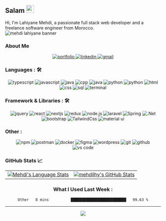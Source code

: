 ## Salam <img src="https://media.giphy.com/media/hvRJCLFzcasrR4ia7z/giphy.gif" width="25px">

Hi, I'm Lahiyane Mehdi, a passionate full stack web developer and a freelance software engineer from Morocco.<br>
<img src="https://i.ibb.co/5hw7NDt/Mehdi-Lahiyane-1.gif" alt="mehdi lahiyane banner" />

### About Me


<div align="center">
<a href="https://mehdilhy.com/">
<img src="https://img.shields.io/badge/Website-042549?style=for-the-badge&logo=moleculer&logoColor=white" alt="portfolio" />
</a>
<a href="https://www.linkedin.com/in/mehdi-lahiyane-543145172/">
<img src="https://img.shields.io/badge/Linkedin-0A66C2?style=for-the-badge&logo=linkedin&logoColor=white" alt="linkedin" />
</a>
<a href="mailto:mehdilhy@gmail.com">
<img src="https://img.shields.io/badge/email%20me-EA4335?style=for-the-badge&logo=gmail&logoColor=white" alt="gmail" />
</a>
</div>

### Languages : 🛠
<div align="center">
<img src="https://img.shields.io/badge/TypeScript-3178C6?style=for-the-badge&logo=typescript&logoColor=white" alt="typescript" />
<img src="https://img.shields.io/badge/JavaScript-F7DF1E?style=for-the-badge&logo=javascript&logoColor=black" alt="javascript" />
<img src="https://img.shields.io/badge/Java-red?style=for-the-badge&logo=java&logoColor=white" alt="java" />
<img src="https://img.shields.io/badge/C++-blue?style=for-the-badge&logo=cpp&logoColor=white" alt="cpp" />
<img src="https://img.shields.io/badge/C-red?style=for-the-badge&logoColor=white" alt="java" />
<img src="https://img.shields.io/badge/python-3776AB?style=for-the-badge&logo=python&logoColor=white" alt="python" />
  <img src="https://img.shields.io/badge/php-blue?style=for-the-badge&logo=php&logoColor=white" alt="python" />

<img src="https://img.shields.io/badge/HTML-E34F26?style=for-the-badge&logo=html5&logoColor=white" alt="html" />
<img src="https://img.shields.io/badge/css-1572B6?style=for-the-badge&logo=css3&logoColor=white" alt="css" />
<img src="https://img.shields.io/badge/SQL-407AFC?style=for-the-badge&logo=icloud&logoColor=white" alt="sql" />
<img src="https://img.shields.io/badge/Bash-black?style=for-the-badge&logo=bash%20terminal&logoColor=white" alt="terminal" />
</div>


### Framework & Libraries : 🛠
<div align="center">
  <img src="https://img.shields.io/badge/jQuery-0769AD?style=for-the-badge&logo=jquery&logoColor=white" alt="jquery" />
  <img src="https://img.shields.io/badge/React-61DAFB?style=for-the-badge&logo=react&logoColor=black" alt="react" />
  <img src="https://img.shields.io/badge/-Next.js-black?style=for-the-badge" alt="nextjs"/>
  <img src="https://img.shields.io/badge/Redux-764ABC?style=for-the-badge&logo=redux&logoColor=white" alt="redux" />
  <img src="https://img.shields.io/badge/node.js-339933?style=for-the-badge&logo=node-dot-js&logoColor=white" alt="node.js" />
  <img src="https://img.shields.io/badge/-Laravel-red?style=for-the-badge" alt="laravel"/>
    <img src="https://img.shields.io/badge/-Spring-green?style=for-the-badge" alt="Spring"/>
      <img src="https://img.shields.io/badge/-.Net-red?style=for-the-badge" alt=".Net"/>
  <img src="https://img.shields.io/badge/bootstrap-7952B3?style=for-the-badge&logo=bootstrap&logoColor=white" alt="bootstrap" />
    <img src="https://img.shields.io/badge/Tailwind%20Css-blue?style=for-the-badge&logo=tailwindcss&logoColor=white" alt="TailwindCss" />
  <img src="https://img.shields.io/badge/material--ui-0081CB?style=for-the-badge&logo=material-ui&logoColor=white" alt="material ui" />
</div>

### Other :
<div align="center">
  <img src="https://img.shields.io/badge/npm-CB3837?style=for-the-badge&logo=npm&logoColor=white" alt="npm" />
<img src="https://img.shields.io/badge/postman-FF6C37?style=for-the-badge&logo=postman&logoColor=white" alt="postman" />
  <img src="https://img.shields.io/badge/docker-blue?style=for-the-badge&logo=docker&logoColor=white" alt="docker" />
<img src="https://img.shields.io/badge/figma-F24E1E?style=for-the-badge&logo=figma&logoColor=white" alt="figma" />
<img src="https://img.shields.io/badge/wordpress-21759b?style=for-the-badge&logo=wordpress&logoColor=white" alt="wordpress" />
  <img src="https://img.shields.io/badge/Git-F05032?style=for-the-badge&logo=git&logoColor=white" alt="git" />
<img src="https://img.shields.io/badge/GitHub-100000?style=for-the-badge&logo=github&logoColor=white" alt="github" />
<img src="https://img.shields.io/badge/vs%20code-007ACC?style=for-the-badge&logo=visual%20studio%20code&logoColor=white" alt="vs code" />
 </div>


### GitHub Stats 📈
<div align="center">
  <table width="100%">
    <tbody>
      <tr>
        <td width="50%" style="border: none !important;">
        <div align="center" width="100%">
          <a href="https://github.com/jeffreyc86">
            <img src="https://github-readme-stats.vercel.app/api/top-langs/?username=mehdilhy&hide=ruby&layout=compact&hide_border=true&langs_count=6" alt="Mehdi's Language Stats" vertical-align="middle"/>
          </a>
        </div>
        </td>
        <td width="50%" style="border: none !important;">
        <div align="center" width="100%">
          <a href="https://github.com/mehdilhy">
            <img src="https://github-readme-stats.vercel.app/api?username=mehdilhy&show_icons=true&hide=stars&hide_border=true" alt="mehdilhy's GitHub Stats" vertical-align="middle"/>
          </a>
        </div>
        </td>
      </tr>
    </tbody>
  <table>
<div>
  
### What I Used Last Week : 
  
<!--START_SECTION:waka-->

```text
Other   8 mins          █████████████████████████   99.63 %
```

<!--END_SECTION:waka-->

---

<div align='center'>

![](https://komarev.com/ghpvc/?username=mehdilhy&label=Profile+Views)

</div>





